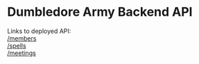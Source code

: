 # Dumbledore Army Backend API

Links to deployed API: \
[/members](https://dumbledore-army-backend.herokuapp.com/members/)\
[/spells](https://dumbledore-army-backend.herokuapp.com/spells/)\
[/meetings](https://dumbledore-army-backend.herokuapp.com/meetings/)
